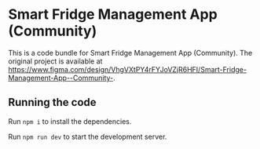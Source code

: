 
  # Smart Fridge Management App (Community)

  This is a code bundle for Smart Fridge Management App (Community). The original project is available at https://www.figma.com/design/VhgVXtPY4rFYJoVZjR6HFI/Smart-Fridge-Management-App--Community-.

  ## Running the code

  Run `npm i` to install the dependencies.

  Run `npm run dev` to start the development server.
  